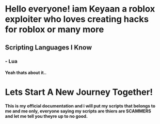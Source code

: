 # Hello everyone! iam Keyaan a roblox exploiter who loves creating hacks for roblox or many more
## Scripting Languages I Know
### - Lua
#### Yeah thats about it..

# Lets Start A New Journey Together!
#### This is my official documentation and i will put my scripts that belongs to me and me only, everyone saying my scripts are thiers are SCAMMERS and let me tell you theyre up to no good.
